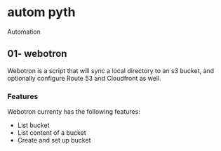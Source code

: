 # autom pyth
Automation

## 01- webotron

Webotron is a script that will sync a local directory to an s3 bucket, and optionally configure Route 53 and Cloudfront as well.


### Features
Webotron currenty has the following features:
- List bucket
- List content of a bucket
- Create and set up bucket
